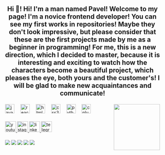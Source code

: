<h2 align="center">Hi 👋! Hi! I'm a man named Pavel! Welcome to my page! I'm a novice frontend developer! You can see my first works in repositories! Maybe they don't look impressive, but please consider that these are the first projects made by me as a beginner in programming! For me, this is a new direction, which I decided to master, because it is interesting and exciting to watch how the characters become a beautiful project, which pleases the eye, both yours and the customer's! I will be glad to make new acquaintances and communicate!</h2>

###

<img align="right" height="150" src="https://i.gifer.com/2d12.gif"  />

###

<div align="left">
  <img src="https://cdn.jsdelivr.net/gh/devicons/devicon/icons/javascript/javascript-original.svg" height="30" alt="javascript logo"  />
  <img width="12" />
  <img src="https://cdn.jsdelivr.net/gh/devicons/devicon/icons/react/react-original.svg" height="30" alt="react logo"  />
  <img width="12" />
  <img src="https://cdn.jsdelivr.net/gh/devicons/devicon/icons/html5/html5-original.svg" height="30" alt="html5 logo"  />
  <img width="12" />
  <img src="https://cdn.jsdelivr.net/gh/devicons/devicon/icons/css3/css3-original.svg" height="30" alt="css3 logo"  />
  <img width="12" />
  <img src="https://cdn.jsdelivr.net/gh/devicons/devicon/icons/python/python-original.svg" height="30" alt="python logo"  />
  <img width="12" />
  <img src="https://cdn.jsdelivr.net/gh/devicons/devicon/icons/cplusplus/cplusplus-original.svg" height="30" alt="cplusplus logo"  />
</div>

###

<div align="left">
  <a href="https://www.youtube.com/@scorpman1240/featured" target="_blank">
    <img src="https://img.shields.io/static/v1?message=Youtube&logo=youtube&label=&color=FF0000&logoColor=white&labelColor=&style=for-the-badge" height="35" alt="youtube logo"  />
  </a>
  <a href="https://www.instagram.com/dark__racer/" target="_blank">
    <img src="https://img.shields.io/static/v1?message=Instagram&logo=instagram&label=&color=E4405F&logoColor=white&labelColor=&style=for-the-badge" height="35" alt="instagram logo"  />
  </a>
  <a href="https://www.linkedin.com/in/pavel-tomitsa-681731a9" target="_blank">
    <img src="https://img.shields.io/static/v1?message=LinkedIn&logo=linkedin&label=&color=0077B5&logoColor=white&labelColor=&style=for-the-badge" height="35" alt="linkedin logo"  />
  </a>
  <a href="https://t.me/Pavel_M_T" target="_blank">
    <img src="https://img.shields.io/static/v1?message=Telegram&logo=telegram&label=&color=2CA5E0&logoColor=white&labelColor=&style=for-the-badge" height="35" alt="telegram logo"  />
  </a>
</div>

###

###


![](http://github-profile-summary-cards.vercel.app/api/cards/profile-details?username=Scorp-17&theme=apprentice)
![](http://github-profile-summary-cards.vercel.app/api/cards/repos-per-language?username=Scorp-17&theme=apprentice)
![](http://github-profile-summary-cards.vercel.app/api/cards/repos-per-language?username=Scorp-17&theme=apprentice)
![](http://github-profile-summary-cards.vercel.app/api/cards/stats?username=Scorp-17&theme=apprentice)
![](http://github-profile-summary-cards.vercel.app/api/cards/productive-time?username=Scorp-17&theme=apprentice&utcOffset=8)

